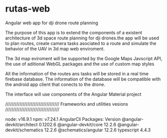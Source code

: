 # rutas-web
Angular web app for dji drone route planning 

The purpose of this app is to extend the components of a existent architecture of 3d space route planning for dji drones.the app will be used to plan routes, create camera tasks asociated to a route and simulate the behavior of the UAV in 3d map web enviroment.

The 3d map eviroment will be supported by the Google Maps Javscript API, the use of aditional WebGL packages and the use of custom map styles

All the information of the routes ans tasks will be stored in a real time firebase database. The information of the database will be compatible with the android app client that conects to the drone.

The interface will use components of the Angular Material project

//////////////////////////////////
Frameworks and utilities vesions
//////////////////////////////////

node: v16.9.1
npm: v7.24.1
AngularCli Packages:					Version
@angular-devkit/architect    0.1202.6
@angular-devkit/core         12.2.6 
@angular-devkit/schematics   12.2.6 
@schematics/angular          12.2.6 
typescript                   4.4.3


